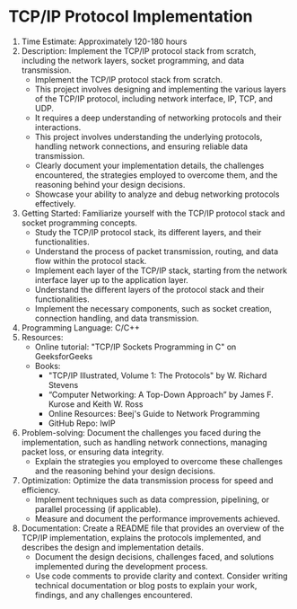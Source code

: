# TCP/IP Protocol Implementation

1. Time Estimate: Approximately 120-180 hours
2. Description: Implement the TCP/IP protocol stack from scratch, including the network layers, socket programming, and data transmission.
   - Implement the TCP/IP protocol stack from scratch.
   - This project involves designing and implementing the various layers of the TCP/IP protocol, including network interface, IP, TCP, and UDP.
   - It requires a deep understanding of networking protocols and their interactions.
   - This project involves understanding the underlying protocols, handling network connections, and ensuring reliable data transmission.
   - Clearly document your implementation details, the challenges encountered, the strategies employed to overcome them, and the reasoning behind your design decisions.
   - Showcase your ability to analyze and debug networking protocols effectively.
4. Getting Started: Familiarize yourself with the TCP/IP protocol stack and socket programming concepts.
   - Study the TCP/IP protocol stack, its different layers, and their functionalities.
   - Understand the process of packet transmission, routing, and data flow within the protocol stack.
   - Implement each layer of the TCP/IP stack, starting from the network interface layer up to the application layer.
   - Understand the different layers of the protocol stack and their functionalities.
   - Implement the necessary components, such as socket creation, connection handling, and data transmission.
5. Programming Language: C/C++
6. Resources:
   - Online tutorial: "TCP/IP Sockets Programming in C" on GeeksforGeeks
   - Books:
       - "TCP/IP Illustrated, Volume 1: The Protocols" by W. Richard Stevens
       - “Computer Networking: A Top-Down Approach” by James F. Kurose and Keith W. Ross
     - Online Resources: Beej's Guide to Network Programming
     - GitHub Repo: lwIP
7. Problem-solving: Document the challenges you faced during the implementation, such as handling network connections, managing packet loss, or ensuring data integrity.
   - Explain the strategies you employed to overcome these challenges and the reasoning behind your design decisions.
8. Optimization: Optimize the data transmission process for speed and efficiency. 
   - Implement techniques such as data compression, pipelining, or parallel processing (if applicable).
   - Measure and document the performance improvements achieved.
9. Documentation: Create a README file that provides an overview of the TCP/IP implementation, explains the protocols implemented, and describes the design and implementation details.
   - Document the design decisions, challenges faced, and solutions implemented during the development process.
   - Use code comments to provide clarity and context. Consider writing technical documentation or blog posts to explain your work, findings, and any challenges encountered.

